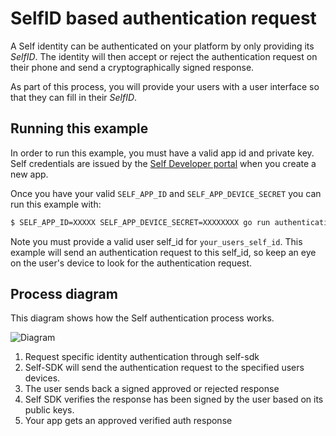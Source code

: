 # SelfID based authentication request

A Self identity can be authenticated on your platform by only providing its _SelfID_. The identity will then accept or reject the authentication request on their phone and send a cryptographically signed response.

As part of this process, you will provide your users with a user interface so that they can fill in their _SelfID_.

## Running this example

In order to run this example, you must have a valid app id and private key. Self credentials are issued by the [Self Developer portal](https://developer.joinself.com/) when you create a new app.

Once you have your valid `SELF_APP_ID` and `SELF_APP_DEVICE_SECRET` you can run this example with:

```bash
$ SELF_APP_ID=XXXXX SELF_APP_DEVICE_SECRET=XXXXXXXX go run authentication.go <your_users_self_id>
```

Note you must provide a valid user self_id for `your_users_self_id`. This example will send an authentication request to this self_id, so keep an eye on the user's device to look for the authentication request.


## Process diagram

This diagram shows how the Self authentication process works.

![Diagram](https://static.joinself.com/images/authentication_diagram.png)

1. Request specific identity authentication through self-sdk
2. Self-SDK will send the authentication request to the specified users devices.
3. The user sends back a signed approved or rejected response
4. Self SDK verifies the response has been signed by the user based on its public keys.
5. Your app gets an approved verified auth response
